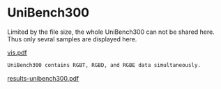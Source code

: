 # UniBench300

Limited by the file size, the whole UniBench300 can not be shared here.
Thus only sevral samples are displayed here.

[vis.pdf](https://github.com/user-attachments/files/19546807/vis.pdf)


```bash
UniBench300 contains RGBT, RGBD, and RGBE data simultaneously.
```

[results-unibench300.pdf](https://github.com/user-attachments/files/19546829/results-unibench300.pdf)





